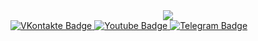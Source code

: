 <div id="header" align="center">
  <img src="https://media.giphy.com/media/q217GUnfKAmJlFcjBX/giphy.gif"/>
</div>
<div id="badges">
  <a href="https://vk.com/vk2022god">
    <img src="https://img.shields.io/badge/VKontakte-blue?logo=VK&logoColor=white" alt="VKontakte Badge"/>
  </a>
  <a href="https://www.youtube.com/channel/UCeRD9bfDru19XUHGa65Xmnw">
    <img src="https://img.shields.io/badge/YouTube-red?style=for-the-badge&logo=youtube&logoColor=white" alt="Youtube Badge"/>
  </a>
  <a href="https://t.me/gdeUrto">
    <img src="https://img.shields.io/badge/Telegram-white?logo=Telegram&logoColor=white" alt="Telegram Badge"/>
  </a>
</div>
<img src="https://komarev.com/ghpvc/?username=Urto&style=flat-square&color=blue" alt=""/>

<!---
Urto/Urto is a ✨ special ✨ repository because its `README.md` (this file) appears on your GitHub profile.
You can click the Preview link to take a look at your changes.
--->
